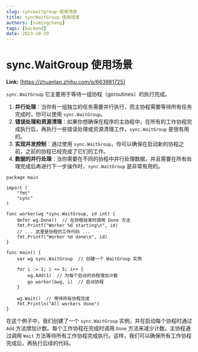 ```yaml
---
slug: syncwaitgroup-使用场景
title: syncWaitGroup 使用场景
authors: [sumingcheng]
tags: [backend]
date: 2023-10-29
---
```


# sync.WaitGroup 使用场景



 **Link:** [https://zhuanlan.zhihu.com/p/663981725]



`sync.WaitGroup` 它主要用于等待一组协程（goroutines）的执行完成。

1. **并行处理**：当你有一组独立的任务需要并行执行，而主协程需要等待所有任务完成时，你可以使用 `sync.WaitGroup`。
2. **错误处理和资源清理**：如果你想确保在程序的主协程中，在所有的工作协程完成执行后，再执行一些错误处理或资源清理工作，`sync.WaitGroup` 是很有用的。
3. **实现并发控制**：通过使用 `sync.WaitGroup`，你可以确保在启动新的协程之前，之前的协程已经完成了它们的工作。
4. **数据的并行处理**：当你需要在不同的协程中并行处理数据，并且需要在所有处理完成后再进行下一步操作时，`sync.WaitGroup` 是非常有用的。

```
package main
​
import (
    "fmt"
    "sync"
)
​
func worker(wg *sync.WaitGroup, id int) {
    defer wg.Done()  // 在协程结束时调用 Done 方法
    fmt.Printf("Worker %d starting\n", id)
    // ... 这里是协程的工作代码 ...
    fmt.Printf("Worker %d done\n", id)
}
​
func main() {
    var wg sync.WaitGroup  // 创建一个 WaitGroup 实例
​
    for i := 1; i <= 5; i++ {
        wg.Add(1)  // 为每个启动的协程增加计数
        go worker(&wg, i)  // 启动协程
    }
​
    wg.Wait()  // 等待所有协程完成
    fmt.Println("All workers done")
}

```

在这个例子中，我们创建了一个 `sync.WaitGroup` 实例，并在启动每个协程时通过 `Add` 方法增加计数。每个工作协程在完成时调用 `Done` 方法来减少计数。主协程通过调用 `Wait` 方法等待所有工作协程完成执行。这样，我们可以确保所有工作协程完成后，再执行后续的代码。
